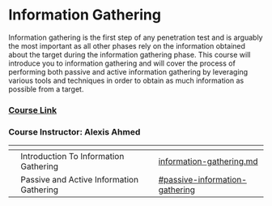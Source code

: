 # Information Gathering

Information gathering is the first step of any penetration test and is arguably the most important as all other phases rely on the information obtained about the target during the information gathering phase. This course will introduce you to information gathering and will cover the process of performing both passive and active information gathering by leveraging various tools and techniques in order to obtain as much information as possible from a target.

### [Course Link](https://my.ine.com/CyberSecurity/courses/454b33b7/assessment-methodologies-information-gathering)

### Course Instructor: Alexis Ahmed

<table data-card-size="large" data-view="cards"><thead><tr><th></th><th></th><th></th><th data-hidden data-card-target data-type="content-ref"></th></tr></thead><tbody><tr><td></td><td>Introduction To Information Gathering</td><td></td><td><a href="../../information-gathering.md">information-gathering.md</a></td></tr><tr><td></td><td>Passive and Active Information Gathering</td><td></td><td><a href="../../information-gathering.md#passive-information-gathering">#passive-information-gathering</a></td></tr></tbody></table>
